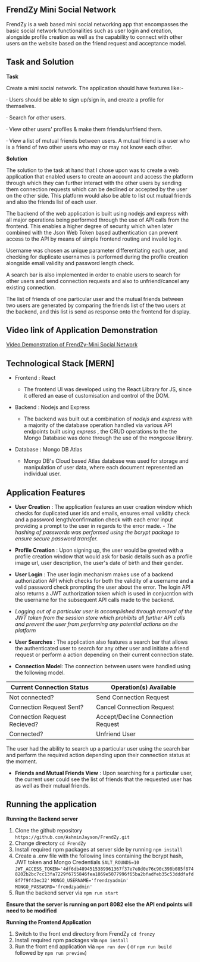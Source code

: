 ## FrendZy Mini Social Network

FrendZy is a web based mini social networking app that encompasses the basic social network functionalities such as user login and creation, alongside profile creation as well as the capability to connect with other users on the website based on the friend request and acceptance model.

## Task and Solution

**Task**

Create a mini social network. The application should have features like:-

· Users should be able to sign up/sign in, and create a profile for themselves.

· Search for other users.

· View other users' profiles & make them friends/unfriend them.

· View a list of mutual friends between users. A mutual friend is a user who is a friend of two other users who may or may not know each other.


**Solution**

The solution to the task at hand that I chose upon was to create a web application that enabled users to create an account and access the platform through which they can further interact with the other users by sending them connection requests which can be declined or accepted by the user on the other side. This platform would also be able to list out mutual friends and also the friends list of each user.

The backend of the web application is built using nodejs and express with all major operations being performed through the use of API calls from the frontend. This enables a higher degree of security which when later combined with the Json Web Token based authentication can prevent access to the API by means of simple frontend routing and invalid login.

Username was chosen as unique parameter differentiating each user, and checking for duplicate usernames is performed during the profile creation alongside email validity and password length check.

A search bar is also implemented in order to enable users to search for other users and send connection requests and also to unfriend/cancel any existing connection.

The list of friends of one particular user and the mutual friends between two users are generated by comparing the friends list of the two users at the backend, and this list is send as response onto the frontend for display.

## Video link of Application Demonstration

[Video Demonstration of FrendZy-Mini Social Network](https://drive.google.com/file/d/1ReDzQ1O4p57taIZ4nM5dvsOr1P0vKks7/view?usp=sharing)

## Technological Stack [MERN]

 - Frontend : React
	 - The frontend UI was developed using the React Library for JS, since it offered an ease of customisation and control of the DOM.
	 
 - Backend : Nodejs and Express
	 - The backend was built out a combination of *nodejs* and *express* with a majority of the database operation handled via various API endpoints built using *express* , the CRUD operations to the the Mongo Database was done through the use of the *mongoose* library.
	 
 - Database : Mongo DB Atlas
	 - Mongo DB's Cloud based Atlas database was used for storage and manipulation of user data, where each document represented an individual user.

 
## Application Features
 - **User Creation** : The application features an user creation window which checks for duplicated user ids and emails, ensures email validity check and a password length/confirmation check with each error input providing a prompt to the user in regards to the error made.
		 - *The hashing of passwords was performed using the bcrypt package to ensure secure password transfer.*
		 
 - **Profile Creation** : Upon signing up, the user would be greeted with a profile creation window that would ask for basic details such as a profile image url, user description, the user's date of birth and their gender.
		 
 - **User Login** : The user login mechanism makes use of a backend authorization API which checks for both the validity of a username and a valid password check prompting the user about the error. The login API also returns a JWT authorization token which is used in conjucntion with the username for the subsequent API calls made to the backend.
 - *Logging out of a particular user is accomplished through removal of the JWT token from the session store which prohibits all further API calls and prevent the user from performing any potential actions on the platform*
 
 - **User Searches** : The application also features a search bar that allows the authenticated user to search for any other user and initiate a friend request or perform a action depending on their current connection state.
 
 - **Connection Model**: The connection between users were handled using the following model.
		 
|Current Connection Status| Operation(s) Available |
|--|--|
|Not connected?|Send Connection Request  |
|Connection Request Sent?|Cancel Connection Request|
|Connection Request Recieved?|Accept/Decline Connection Request|
|Connected?|Unfriend User|

The user had the ability to search up a particular user using the search bar and perform the required action depending upon their connection status at the moment.

 - **Friends and Mutual Friends View** : Upon searching for a particular user, the current user could see the list of friends that the requested user has as well as their mutual friends.



## Running the application

 **Running the Backend server**
 1. Clone the github repository `https://github.com/AshminJayson/FrendZy.git`
 2. Change directory `cd FrendZy`
 3. Install required npm packages at server side by running `npm install`
 4. Create a .env file with the following lines containing the bcrypt hash, JWT token and Mongo Credentials
	  `SALT_ROUNDS=10`
	  `JWT_ACCESS_TOKEN='4df6db4894515389961367f37e7e8d0e76c90c398b085f8748202b2bc7cc13fa7229f6755846fea1869e5077996f65ba2bfadfeb35c53dddfafd8f7f9f43ec32'`
	  `MONGO_USERNAME='frendzyadmin'`
	  `MONGO_PASSWORD='frendzyadmin'`
   5. Run the backend server via  `npm run start` 
 
 **Ensure that the server is running on port 8082 else the API end points will need to be modified**
  
**Running the Frontend Application**
 1. Switch to the front end directory from FrendZy  `cd frenzy`
 2. Install required npm packages via  `npm install`
 3. Run the front end application via `npm run dev`  ( or  `npm run build` followed by `npm run preview`)


